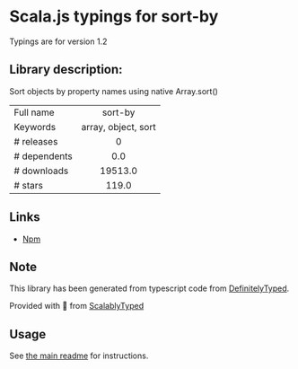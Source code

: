 
# Scala.js typings for sort-by

Typings are for version 1.2

## Library description:
Sort objects by property names using native Array.sort()

|                    |                 |
| ------------------ | :-------------: |
| Full name          | sort-by |
| Keywords           | array, object, sort |
| # releases         | 0 |
| # dependents       | 0.0 |
| # downloads        | 19513.0 |
| # stars            | 119.0 |

## Links
- [Npm](https://www.npmjs.com/package/sort-by)
    


## Note
This library has been generated from typescript code from [DefinitelyTyped](https://definitelytyped.org).

Provided with :purple_heart: from [ScalablyTyped](https://github.com/oyvindberg/ScalablyTyped)

## Usage
See [the main readme](../../readme.md) for instructions.



